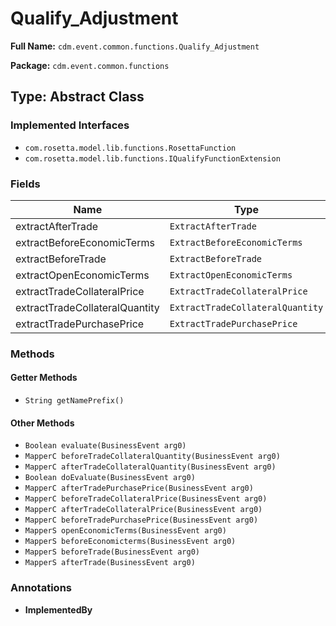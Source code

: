 # Qualify_Adjustment

**Full Name:** `cdm.event.common.functions.Qualify_Adjustment`

**Package:** `cdm.event.common.functions`

## Type: Abstract Class

### Implemented Interfaces

- `com.rosetta.model.lib.functions.RosettaFunction`
- `com.rosetta.model.lib.functions.IQualifyFunctionExtension`

### Fields

| Name | Type | Description |
|------|------|-------------|
| extractAfterTrade | `ExtractAfterTrade` |  |
| extractBeforeEconomicTerms | `ExtractBeforeEconomicTerms` |  |
| extractBeforeTrade | `ExtractBeforeTrade` |  |
| extractOpenEconomicTerms | `ExtractOpenEconomicTerms` |  |
| extractTradeCollateralPrice | `ExtractTradeCollateralPrice` |  |
| extractTradeCollateralQuantity | `ExtractTradeCollateralQuantity` |  |
| extractTradePurchasePrice | `ExtractTradePurchasePrice` |  |

### Methods

#### Getter Methods

- `String getNamePrefix()`

#### Other Methods

- `Boolean evaluate(BusinessEvent arg0)`
- `MapperC beforeTradeCollateralQuantity(BusinessEvent arg0)`
- `MapperC afterTradeCollateralQuantity(BusinessEvent arg0)`
- `Boolean doEvaluate(BusinessEvent arg0)`
- `MapperC afterTradePurchasePrice(BusinessEvent arg0)`
- `MapperC beforeTradeCollateralPrice(BusinessEvent arg0)`
- `MapperC afterTradeCollateralPrice(BusinessEvent arg0)`
- `MapperC beforeTradePurchasePrice(BusinessEvent arg0)`
- `MapperS openEconomicTerms(BusinessEvent arg0)`
- `MapperS beforeEconomicterms(BusinessEvent arg0)`
- `MapperS beforeTrade(BusinessEvent arg0)`
- `MapperS afterTrade(BusinessEvent arg0)`

### Annotations

- **ImplementedBy**

